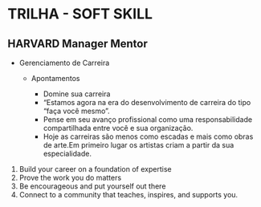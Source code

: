 # TRILHA - SOFT SKILL			

## HARVARD Manager Mentor

- Gerenciamento de Carreira

  - Apontamentos
  
    - Domine sua carreira
    - “Estamos agora na era do desenvolvimento de carreira do tipo “faça você mesmo”.
    - Pense em seu avanço profissional como uma responsabilidade compartilhada entre você e sua organização.
    - Hoje as carreiras são menos como escadas e mais como obras de arte.Em primeiro lugar os artistas criam a partir da sua especialidade.
 
 1. Build your career on a foundation of expertise
 2. Prove the work you do matters
 3. Be encourageous and put yourself out there
 4. Connect to a community that teaches, inspires, and supports you.
    
